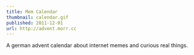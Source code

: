 ```yaml
---
title: Mem Calendar
thumbnail: calendar.gif
published: 2011-12-01
url: http://advent.morr.cc
---
```


A german advent calendar about internet memes and curious real things.
